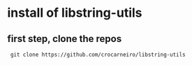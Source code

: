 # install of libstring-utils

## first step, clone the repos

```  git clone https://github.com/crocarneiro/libstring-utils ```
